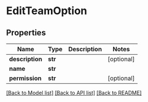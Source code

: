 # EditTeamOption

## Properties
Name | Type | Description | Notes
------------ | ------------- | ------------- | -------------
**description** | **str** |  | [optional] 
**name** | **str** |  | 
**permission** | **str** |  | [optional] 

[[Back to Model list]](../README.md#documentation-for-models) [[Back to API list]](../README.md#documentation-for-api-endpoints) [[Back to README]](../README.md)


